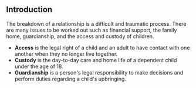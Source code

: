 ##  Introduction

The breakdown of a relationship is a difficult and traumatic process. There
are many issues to be worked out such as financial support, the family home,
guardianship, and the access and custody of children.

  * **Access** is the legal right of a child and an adult to have contact with one another when they no longer live together. 
  * **Custody** is the day-to-day care and home life of a dependent child under the age of 18. 
  * **Guardianship** is a person's legal responsibility to make decisions and perform duties regarding a child's upbringing. 
